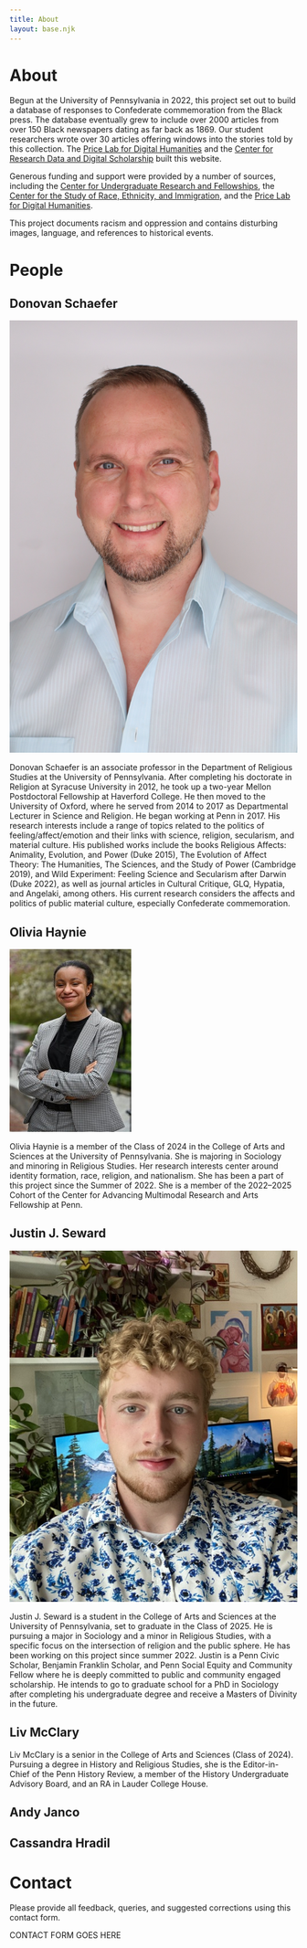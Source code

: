 ```yaml
---
title: About
layout: base.njk
---
```

<div id="further-reading" class="container" style="margin-top:10px;">

# About

Begun at the University of Pennsylvania in 2022, this project set out to build a database of responses to Confederate commemoration from the Black press. The database eventually grew to include over 2000 articles from over 150 Black newspapers dating as far back as 1869. Our student researchers wrote over 30 articles offering windows into the stories told by this collection. The [Price Lab for Digital Humanities](https://pricelab.sas.upenn.edu/) and the [Center for Research Data and Digital Scholarship](https://www.library.upenn.edu/rdds) built this website.

Generous funding and support were provided by a number of sources, including the [Center for Undergraduate Research and Fellowships](https://curf.upenn.edu/), the [Center for the Study of Race, Ethnicity, and Immigration](https://cseri.sas.upenn.edu/), and the [Price Lab for Digital Humanities](https://pricelab.sas.upenn.edu/).

This project documents racism and oppression and contains disturbing images, language, and references to historical events.

# People

## Donovan Schaefer

![Picture of Donovan Schaefer](/assets/media/2b.jpg)

Donovan Schaefer is an associate professor in the Department of Religious Studies at the University of Pennsylvania. After completing his doctorate in Religion at Syracuse University in 2012, he took up a two-year Mellon Postdoctoral Fellowship at Haverford College. He then moved to the University of Oxford, where he served from 2014 to 2017 as Departmental Lecturer in Science and Religion. He began working at Penn in 2017. His research interests include a range of topics related to the politics of feeling/affect/emotion and their links with science, religion, secularism, and material culture. His published works include the books Religious Affects: Animality, Evolution, and Power (Duke 2015), The Evolution of Affect Theory: The Humanities, The Sciences, and the Study of Power (Cambridge 2019), and Wild Experiment: Feeling Science and Secularism after Darwin (Duke 2022), as well as journal articles in Cultural Critique, GLQ, Hypatia, and Angelaki, among others. His current research considers the affects and politics of public material culture, especially Confederate commemoration.

## Olivia Haynie

![null](/assets/media/olivia-haynie-photo.jpg)

Olivia Haynie is a member of the Class of 2024 in the College of Arts and Sciences at the University of Pennsylvania. She is majoring in Sociology and minoring in Religious Studies. Her research interests center around identity formation, race, religion, and nationalism. She has been a part of this project since the Summer of 2022. She is a member of the 2022–2025 Cohort of the Center for Advancing Multimodal Research and Arts Fellowship at Penn.

## Justin J. Seward

![null](/assets/media/justin-seward-photo.jpg)

Justin J. Seward is a student in the College of Arts and Sciences at the University of Pennsylvania, set to graduate in the Class of 2025. He is pursuing a major in Sociology and a minor in Religious Studies, with a specific focus on the intersection of religion and the public sphere. He has been working on this project since summer 2022. Justin is a Penn Civic Scholar, Benjamin Franklin Scholar, and Penn Social Equity and Community Fellow where he is deeply committed to public and community engaged scholarship. He intends to go to graduate school for a PhD in Sociology after completing his undergraduate degree and receive a Masters of Divinity in the future.

## Liv McClary

Liv McClary is a senior in the College of Arts and Sciences (Class of 2024). Pursuing a degree in History and Religious Studies, she is the Editor-in-Chief of the Penn History Review, a member of the History Undergraduate Advisory Board, and an RA in Lauder College House. 

## Andy Janco

## Cassandra Hradil

# Contact

Please provide all feedback, queries, and suggested corrections using this contact form.

CONTACT FORM GOES HERE

</div>
